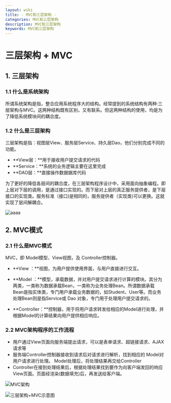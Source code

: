 ```yaml
---
layout: wiki
title: - MVC和三层架构 -
categories: MVC和三层架构
description: MVC和三层架构
keywords: MVC和三层架构
---
```


# 三层架构 + MVC

##  1. 三层架构

### 1.1 什么是系统架构

所谓系统架构是指，整合应用系统程序大的结构。经常提到的系统结构有两种:三层架构与MVC。这两种结构既有区别，又有联系。但这两种结构的使用，均是为了降低系统模块间的耦合度。

### 1.2 什么是三层架构

三层架构是指：视图层View、服务层Service、持久层Dao，他们分别完成不同的功能。

- **View层：**用于接收用户提交请求的代码
- **Service：**系统的业务逻辑主要在这里完成
- **DAO层：**直接操作数据据库代码

为了更好的降低各层间的耦合度，在三层架构程序设计中，采用面向抽象编程。即上层对下层的调用，是通过接口实现的。而下层对上层的真正服务提供者，是下层接口的实现类。服务标准（接口)是相同的，服务提供者（实现类)可以更换。这就实现了层间解耦合。

![aaaa](https://i.loli.net/2021/01/08/6gAyJuEMCl4IXrV.png)





## 2. MVC模式

### 2.1 什么是MVC模式

MVC，即 Model模型、View视图，及 Controller控制器。

- **View ：**视图，为用户提供使用界面，与用户直接进行交互。

- **Model ：**模型，承载数据，并对用户提交请求进行计算的模块。其分为两类，一类称为数据承载Bean，一类称为业务处理Bean。所谓数据承载 Bean是指实体类，专门用户承载业务数据的，如Student、User等。而业务处理Bean则是指Service或 Dao 对象，专门用于处理用户提交请求的。
- **Controller：**控制器，用于将用户请求转发给相应的Model进行处理，并根据Model的计算结果向用户提供相应响应。

### 2.2 MVC架构程序的工作流程

- 用户通过View页面向服务端提出请求，可以是表单请求、超链接请求、AJAX请求等
- 服务端Controller控制器接收到请求后对请求进行解析，找到相应的 Model对用户请求进行处理。 Model处理后，将处理结果再交给Controller
- Controller在接到处理结果后，根据处理结果找到要作为向客户端发回的响应View页面。页面经渲染(数据填充)后，再发送给客户端。

![MVC架构](https://i.loli.net/2021/01/08/z4DZg78irVsGhCT.png)

![三层架构+MVC示意图](https://i.loli.net/2021/01/08/USJC47oIlnT1Ps9.png)